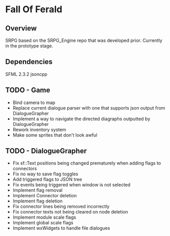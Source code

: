 Fall Of Ferald
==============

## Overview
SRPG based on the SRPG_Engine repo that was developed prior.
Currently in the prototype stage.

## Dependencies
SFML 2.3.2
jsoncpp

## TODO - Game
* Bind camera to map
* Replace current dialogue parser with one that supports json output from
  DialogueGrapher
* Implement a way to navigate the directed diagraphs outputted by DialogueGrapher
* Rework inventory system
* Make some sprites that don't look awful

## TODO - DialogueGrapher
* Fix sf::Text positions being changed prematurely when adding flags to connectors
* Fix no way to save flag toggles
* Add triggered flags to JSON tree
* Fix events being triggered when window is not selected
* Implement flag removal
* Implement Connector deletion
* Implement flag deletion
* Fix connector lines being removed incorrectly
* Fix connector texts not being cleared on node deletion
* Implement module scale flags
* Implement global scale flags
* Implement wxWidgets to handle file dialogues
